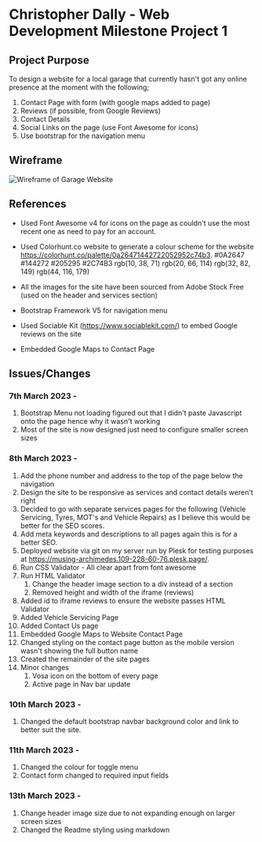 # Christopher Dally - Web Development Milestone Project 1

## Project Purpose

To design a website for a local garage that currently hasn't got any online presence at the moment with the following;

1. Contact Page with form (with google maps added to page)
2. Reviews (if possible, from Google Reviews)
3. Contact Details
4. Social Links on the page (use Font Awesome for icons)
5. Use bootstrap for the navigation menu 

## Wireframe

![Wireframe of Garage Website](/assets/wireframe.png)

## References

- Used Font Awesome v4 for icons on the page as couldn't use the most recent one as need to pay for an account.
- Used Colorhunt.co website to generate a colour scheme for the website https://colorhunt.co/palette/0a26471442722052952c74b3.
#0A2647 			#144272 			#205295 			#2C74B3
rgb(10, 38, 71)	rgb(20, 66, 114)			rgb(32, 82, 149)		rgb(44, 116, 179)

- All the images for the site have been sourced from Adobe Stock Free (used on the header and services section)

- Bootstrap Framework V5 for navigation menu

- Used Sociable Kit (https://www.sociablekit.com/) to embed Google reviews on the site

- Embedded Google Maps to Contact Page

## Issues/Changes 

### 7th March 2023 - 

1. Bootstrap Menu not loading figured out that I didn't paste Javascript onto the page hence why it wasn't working
2. Most of the site is now designed just need to configure smaller screen sizes 

### 8th March 2023 -

1. Add the phone number and address to the top of the page below the navigation
2. Design the site to be responsive as services and contact details weren't right
3. Decided to go with separate services pages for the following (Vehicle Servicing, Tyres, MOT's and Vehicle Repairs) as I believe this would be better for the SEO scores.
4. Add meta keywords and descriptions to all pages again this is for a better SEO.
5. Deployed website via git on my server run by Plesk for testing purposes at https://musing-archimedes.109-228-60-76.plesk.page/.
6. Run CSS Validator - All clear apart from font awesome
7. Run HTML Validator
	1. Change the header image section to a div instead of a section
	2. Removed height and width of the iframe (reviews)
8. Added id to iframe reviews to ensure the website passes HTML Validator
9. Added Vehicle Servicing Page
10. Added Contact Us page
11. Embedded Google Maps to Website Contact Page
12. Changed styling on the contact page button as the mobile version wasn't showing the full button name
13. Created the remainder of the site pages
14. Minor changes
	1. Vosa icon on the bottom of every page
	2. Active page in Nav bar update

### 10th March 2023 -

1. Changed the default bootstrap navbar background color and link to better suit the site.


### 11th March 2023 -

1. Changed the colour for toggle menu
2. Contact form changed to required input fields

### 13th March 2023 -

1. Change header image size due to not expanding enough on larger screen sizes
2. Changed the Readme styling using markdown